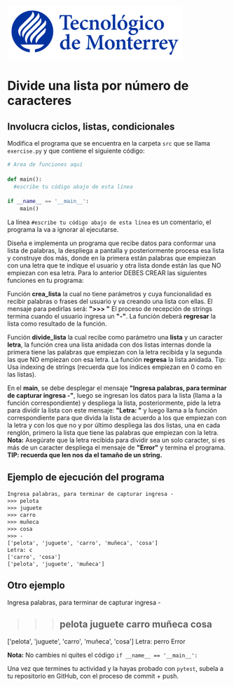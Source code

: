 ![Tec de Monterrey](../../images/logotecmty.png)
# Divide una lista por número de caracteres
## Involucra ciclos, listas, condicionales

Modifica el programa que se encuentra en la carpeta `src` que se llama `exercise.py` y que contiene el siguiente código:

```python
# Area de funciones aquí

def main():
  #escribe tu código abajo de esta línea

if __name__ == '__main__':
    main()
```

La línea `#escribe tu código abajo de esta línea` es un comentario, el programa la va a ignorar al ejecutarse.

Diseña e implementa un programa que recibe datos para conformar una lista de palabras, la despliega a pantalla y posteriormente procesa esa lista y construye dos más, donde en la primera están palabras que empiezan con una letra que te indique el usuario y otra lista donde están las que NO empiezan con esa letra. Para lo anterior DEBES CREAR las siguientes funciones en tu programa:

Función **crea_lista** la cual no tiene parámetros y cuya funcionalidad es recibir palabras o frases del usuario y va creando una lista con ellas. El mensaje para pedirlas será: **">>> "** El proceso de recepción de strings termina cuando el usuario ingresa un **"-"**. La función deberá **regresar** la lista como resultado de la función.

Función **divide_lista** la cual recibe como parámetro una **lista** y un caracter **letra**, la función crea una lista anidada con dos listas internas donde la primera tiene las palabras que empiezan con la letra recibida y la segunda las que NO empiezan con esa letra. La función **regresa** la lista anidada. Tip: Usa indexing de strings (recuerda que los indices empiezan en 0 como en las listas).

En el **main**, se debe desplegar el mensaje **"Ingresa palabras, para terminar de capturar ingresa -"**, luego se ingresan los datos para la lista (llama a la función correspondiente) y despliega la lista, posteriormente, pide la letra para dividir la lista con este mensaje: **"Letra: "** y luego llama a la función correspondiente para que divida la lista de acuerdo a los que empiezan con la letra y con los que no y por último despliega las dos listas, una en cada renglón, primero la lista que tiene las palabras que empiezan con la letra. **Nota:** Asegúrate que la letra recibida para dividir sea un solo caracter, si es más de un caracter despliega el mensaje de **"Error"** y termina el programa. **TIP: recuerda que len nos da el tamaño de un string.**

## Ejemplo de ejecución del programa
```
Ingresa palabras, para terminar de capturar ingresa -
>>> pelota
>>> juguete
>>> carro
>>> muñeca
>>> cosa
>>> -
['pelota', 'juguete', 'carro', 'muñeca', 'cosa']
Letra: c
['carro', 'cosa']       
['pelota', 'juguete', 'muñeca']
```

## Otro ejemplo
Ingresa palabras, para terminar de capturar ingresa -
>>> pelota
>>> juguete
>>> carro
>>> muñeca
>>> cosa
>>> -
['pelota', 'juguete', 'carro', 'muñeca', 'cosa']
Letra: perro
Error


**Nota:** No cambies ni quites el código `if __name__ == '__main__':` 

Una vez que termines tu actividad y la hayas probado con `pytest`, subela a tu repositorio en GitHub, con el proceso de commit + push.
